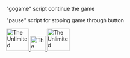 
"gogame" script continue the game

"pause" script for stoping game through button


<a href="https://bio.link/coffeelink" target="_blank">
  <img src="https://img.shields.io/badge/bio%20link-%E2%86%90-green" alt="The Unlimited" width="60"/>
</a>

<a href="https://vk.com/frelixgame" target="_blank">
  <img src="https://img.shields.io/badge/vk-%E2%86%90-blue" alt="The Unlimited" width="40"/>
</a>


<a href="https://discord.gg/vChCwetYFm" target="_blank">
  <img src="https://img.shields.io/badge/discord-%E2%86%90-blueviolet" alt="The Unlimited" width="60"/>
</a>
